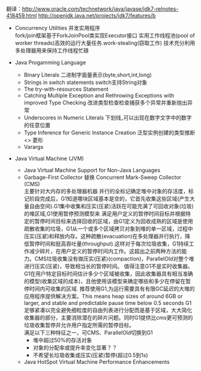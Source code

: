 翻译：http://www.oracle.com/technetwork/java/javase/jdk7-relnotes-418459.html
http://openjdk.java.net/projects/jdk7/features/b

- Concurrency Utilities 并发实用程序  
	fork/join框架基于ForkJoinPool类实现Executor接口 实用工作线程池(pool of worker threads)高效的运行大量任务.work-stealing(窃取工作) 技术充分利用多处理器用来保持工作线程忙碌

- Java Progamming Language
	- Binary Literals 二进制字面量表示(byte,short,int,long)
	- Strings in switch statements switch支持String对象
	- The try-with-resources Statement 
	- Catching Multiple Exception and Rethrowing Exceptions with improved Type Checking 改进类型检查检查捕获多个异常并重新抛出异常
	- Underscores in Numeric Literals 下划线_可以出现在数字文字中的数字的任意位置
	- Type Inference for Generic Instance Creation 泛型实例创建的类型推断 <> 菱形
	- Varargs
- Java Virtual Machine (JVM)
	- Java Virtual Machine Support for Non-Java Languages
	- Garbage-First Collector 替换 Concurrent Mark-Sweep Collector (CMS)  
		主要针对大内存的多处理器机器
		并行的全标记确定堆中对象的存活度，标记阶段完成后，G1知道哪块区域基本是空的，它首先收集这些区域(产生大量自由空间).G1集中收集和压实(压紧)活跃在可能充满了可回收对象(垃圾)的堆区域,G1使用暂停预测模型来
		满足用户定义的暂停时间目标并根据特定的暂停时间目标来选择回收的区域，由G1定义为回收成熟的区域是使用
		疏散收集的垃圾，G1从一个或多个区域拷贝对象到堆的单一区域，过程中压实(压紧)和释放内存。这种疏散(evacuation)在多处理器并行执行，降低暂停时间和挺高吞吐量(throughput).这样对于每次垃圾收集，G1持续工作减少碎片，在用户定义的暂停时间内工作。这超出之前两种方法的能力。CMS垃圾收集没有做压实(压紧)(compaction)，ParallelOld对整个堆进行压实(压紧)，导致相当长的暂停时间。
		值得注意G1不是实时收集器。G1在用户特定目标时间估计多少个区域被收集，因此收集器具有相当准确的模型(收集区域的成本)，且他使用该模型来确定哪些和多少在停留在暂停时间内可收集的区域.
		推荐使用G1,为运行需要具有有限GC延迟的大堆的应用程序提供解决方案。This means heap sizes of around 6GB or larger, and stable and predictable pause time below 0.5 seconds
		G1足够紧凑以完全避免细粒度的自由列表进行分配而是基于区域，大大简化收集器的部分，主要消除潜在的碎片问题。同时G1提供比cms更可预测的垃圾收集暂停并允许用户指定所需的暂停目标。  
		满足以下三种特征之一，可CMS、ParallelOld切换到G1
		- 堆中超过50%的存活对象
		- 对象的分配率或提升率变化显著？？
		- 不希望长垃圾收集或压实(压紧)暂停(超过0.5到1s)
	- Java HotSpot Virtual Machine Performance Enhancements